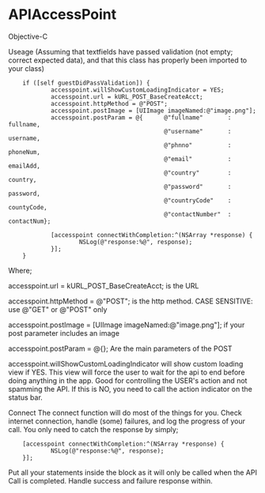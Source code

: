 # APIAccessPoint
Objective-C

Useage
(Assuming that textfields have passed validation (not empty; correct expected data), and that this class has properly been imported to your class)

        if ([self guestDidPassValidation]) {        
                accesspoint.willShowCustomLoadingIndicator = YES;
                accesspoint.url = kURL_POST_BaseCreateAcct;
                accesspoint.httpMethod = @"POST";
                accesspoint.postImage = [UIImage imageNamed:@"image.png"];
                accesspoint.postParam = @{      @"fullname"       :  fullname,
                                                @"username"       :  username,
                                                @"phnno"          :  phoneNum,
                                                @"email"          :  emailAdd,
                                                @"country"        :  country,
                                                @"password"       :  password,
                                                @"countryCode"    :  countyCode,
                                                @"contactNumber"  :  contactNum};
        
                [accesspoint connectWithCompletion:^(NSArray *response) {
                        NSLog(@"response:%@", response);
                }];
        }

Where;

accesspoint.url = kURL_POST_BaseCreateAcct; is the URL

accesspoint.httpMethod = @"POST"; is the http method. CASE SENSITIVE: use @"GET" or @"POST" only

accesspoint.postImage = [UIImage imageNamed:@"image.png"]; if your post parameter includes an image

accesspoint.postParam = @{}; Are the main parameters of the POST

accesspoint.willShowCustomLoadingIndicator will show custom loading view if YES. This view will force the user to wait for the api to end before doing anything in the app. Good for controlling the USER's action and not spamming the API. If this is NO, you need to call the action indicator on the status bar.


Connect
The connect function will do most of the things for you. Check internet connection, handle (some) failures, and log the progress of your call. You only need to catch the response by simply;

        [accesspoint connectWithCompletion:^(NSArray *response) {
                NSLog(@"response:%@", response);
        }];

Put all your statements inside the block as it will only be called when the API Call is completed. Handle success and failure response within.
